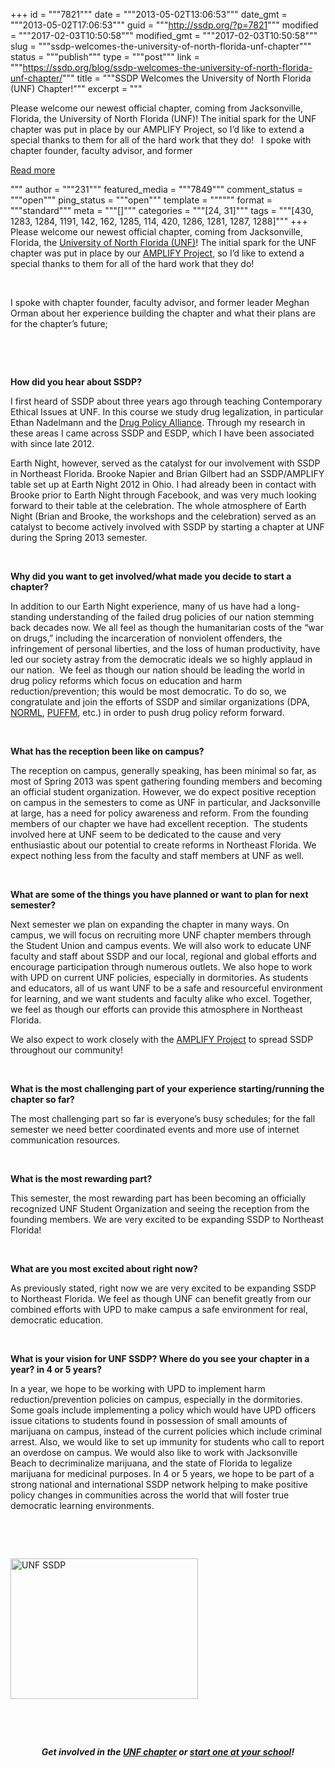 +++
id = """7821"""
date = """2013-05-02T13:06:53"""
date_gmt = """2013-05-02T17:06:53"""
guid = """http://ssdp.org/?p=7821"""
modified = """2017-02-03T10:50:58"""
modified_gmt = """2017-02-03T10:50:58"""
slug = """ssdp-welcomes-the-university-of-north-florida-unf-chapter"""
status = """publish"""
type = """post"""
link = """https://ssdp.org/blog/ssdp-welcomes-the-university-of-north-florida-unf-chapter/"""
title = """SSDP Welcomes the University of North Florida (UNF) Chapter!"""
excerpt = """<p>Please welcome our newest official chapter, coming from Jacksonville, Florida, the University of North Florida (UNF)! The initial spark for the UNF chapter was put in place by our AMPLIFY Project, so I&#8217;d like to extend a special thanks to them for all of the hard work that they do! &nbsp; I spoke with chapter founder, faculty advisor, and former</p>
<div class="h10"></div>
<p><a class="more-link2 flat" href="https://ssdp.org/blog/ssdp-welcomes-the-university-of-north-florida-unf-chapter/">Read more</a></p>
"""
author = """231"""
featured_media = """7849"""
comment_status = """open"""
ping_status = """open"""
template = """"""
format = """standard"""
meta = """[]"""
categories = """[24, 31]"""
tags = """[430, 1283, 1284, 1191, 142, 162, 1285, 114, 420, 1286, 1281, 1287, 1288]"""
+++
Please welcome our newest official chapter, coming from Jacksonville, Florida, the <a title="UNF SSDP" href="http://ssdp.org/chapters/southern/florida/university-of-north-florida-unf/" target="_blank">University of North Florida (UNF)</a>! The initial spark for the UNF chapter was put in place by our <a title="AMPLIFY" href="http://ssdp.org/amplify/" target="_blank">AMPLIFY Project</a>, so I&#8217;d like to extend a special thanks to them for all of the hard work that they do!



&nbsp;



I spoke with chapter founder, faculty advisor, and former leader Meghan Orman about her experience building the chapter and what their plans are for the chapter&#8217;s future;



&nbsp;



&nbsp;



<b>How did you hear about SSDP? </b>



<b></b>I first heard of SSDP about three years ago through teaching Contemporary Ethical Issues at UNF. In this course we study drug legalization, in particular Ethan Nadelmann and the <a title="DPA" href="http://drugpolicy.org/" target="_blank">Drug Policy Alliance</a>. Through my research in these areas I came across SSDP and ESDP, which I have been associated with since late 2012.



Earth Night, however, served as the catalyst for our involvement with SSDP in Northeast Florida. Brooke Napier and Brian Gilbert had an SSDP/AMPLIFY table set up at Earth Night 2012 in Ohio. I had already been in contact with Brooke prior to Earth Night through Facebook, and was very much looking forward to their table at the celebration. The whole atmosphere of Earth Night (Brian and Brooke, the workshops and the celebration) served as an catalyst to become actively involved with SSDP by starting a chapter at UNF during the Spring 2013 semester.



&nbsp;



<b>Why did you want to get involved/what made you decide to start a chapter?</b>



In addition to our Earth Night experience, many of us have had a long-standing understanding of the failed drug policies of our nation stemming back decades now. We all feel as though the humanitarian costs of the &#8220;war on drugs,&#8221; including the incarceration of nonviolent offenders, the infringement of personal liberties, and the loss of human productivity, have led our society astray from the democratic ideals we so highly applaud in our nation.  We feel as though our nation should be leading the world in drug policy reforms which focus on education and harm reduction/prevention; this would be most democratic. To do so, we congratulate and join the efforts of SSDP and similar organizations (DPA, <a title="NORML" href="http://norml.org/" target="_blank">NORML</a>, <a title="United for Care Florida" href="http://www.unitedforcare.org/" target="_blank">PUFFM</a>, etc.) in order to push drug policy reform forward.



&nbsp;



<b>What has the reception been like on campus?</b>



The reception on campus, generally speaking, has been minimal so far, as most of Spring 2013 was spent gathering founding members and becoming an official student organization. However, we do expect positive reception on campus in the semesters to come as UNF in particular, and Jacksonville at large, has a need for policy awareness and reform. From the founding members of our chapter we have had excellent reception.  The students involved here at UNF seem to be dedicated to the cause and very enthusiastic about our potential to create reforms in Northeast Florida. We expect nothing less from the faculty and staff members at UNF as well.



&nbsp;



<b>What are some of the things you have planned or want to plan for next semester?</b>



Next semester we plan on expanding the chapter in many ways. On campus, we will focus on recruiting more UNF chapter members through the Student Union and campus events. We will also work to educate UNF faculty and staff about SSDP and our local, regional and global efforts and encourage participation through numerous outlets. We also hope to work with UPD on current UNF policies, especially in dormitories. As students and educators, all of us want UNF to be a safe and resourceful environment for learning, and we want students and faculty alike who excel. Together, we feel as though our efforts can provide this atmosphere in Northeast Florida.



We also expect to work closely with the <a title="AMPLIFY" href="http://ssdp.org/amplify/" target="_blank">AMPLIFY Project</a> to spread SSDP throughout our community!



&nbsp;



<b>What is the most challenging part of your experience starting/running the chapter so far?</b>



The most challenging part so far is everyone’s busy schedules; for the fall semester we need better coordinated events and more use of internet communication resources.



&nbsp;



<b>What is the most rewarding part?</b>



This semester, the most rewarding part has been becoming an officially recognized UNF Student Organization and seeing the reception from the founding members. We are very excited to be expanding SSDP to Northeast Florida!



&nbsp;



<b>What are you most excited about right now?</b>



<b></b>As previously stated, right now we are very excited to be expanding SSDP to Northeast Florida. We feel as though UNF can benefit greatly from our combined efforts with UPD to make campus a safe environment for real, democratic education.



&nbsp;



<b>What is your vision for UNF SSDP? Where do you see your chapter in a year? in 4 or 5 years?</b>



In a year, we hope to be working with UPD to implement harm reduction/prevention policies on campus, especially in the dormitories. Some goals include implementing a policy which would have UPD officers issue citations to students found in possession of small amounts of marijuana on campus, instead of the current policies which include criminal arrest. Also, we would like to set up immunity for students who call to report an overdose on campus. We would also like to work with Jacksonville Beach to decriminalize marijuana, and the state of Florida to legalize marijuana for medicinal purposes. In 4 or 5 years, we hope to be part of a strong national and international SSDP network helping to make positive policy changes in communities across the world that will foster true democratic learning environments.



&nbsp;



&nbsp;



<a href="/assets/2013/05/603078_4394579098326_455390364_n.jpg"><img class="aligncenter size-medium wp-image-7850" alt="UNF SSDP" src="http://ssdp.org/assets/2013/05/603078_4394579098326_455390364_n-300x225.jpg" width="300" height="225" /></a>



&nbsp;



&nbsp;

<p style="text-align: center;"><em><strong>Get involved in the <a title="UNF SSDP" href="http://ssdp.org/chapters/southern/florida/university-of-north-florida-unf/" target="_blank">UNF chapter</a> or <a title="Start an SSDP chapter" href="http://ssdp.org/chapters/start/" target="_blank">start one at your school</a>!</strong></em></p>
